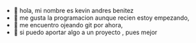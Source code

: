 - 👋 hola, mi nombre es kevin andres benitez
- 👀 me gusta la programacion aunque recien estoy empezando,
- 🌱 me encuentro ojeando git por ahora,
- 💞️ si puedo aportar algo a un proyecto , pues mejor  

<!---
kevinandresbenitez/kevinandresbenitez is a ✨ special ✨ repository because its `README.md` (this file) appears on your GitHub profile.
You can click the Preview link to take a look at your changes.
--->
